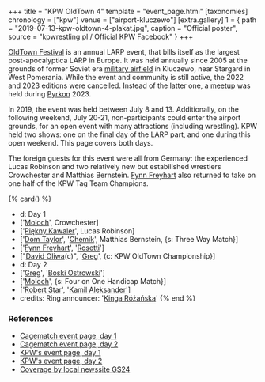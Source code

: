 +++
title = "KPW OldTown 4"
template = "event_page.html"
[taxonomies]
chronology = ["kpw"]
venue = ["airport-kluczewo"]
[extra.gallery]
1 = { path = "2019-07-13-kpw-oldtown-4-plakat.jpg", caption = "Official poster", source = "kpwrestling.pl / Official KPW Facebook" }
+++

[OldTown Festival][oldtown] is an annual LARP event, that bills itself as the largest post-apocalyptica LARP in Europe. It was held annually since 2005 at the grounds of former Soviet era [military airfield][airfield-wiki] in Kluczewo, near Stargard in West Pomerania. While the event and community is still active, the 2022 and 2023 editions were cancelled. Instead of the latter one, a [meetup][oldtown-meetup] was held during [Pyrkon][pyrkon] 2023.

In 2019, the event was held between July 8 and 13. Additionally, on the following weekend, July 20-21, non-participants could enter the airport grounds, for an open event with many attractions (including wrestling). KPW held two shows: one on the final day of the LARP part, and one during this open weekend. This page covers both days.

The foreign guests for this event were all from Germany: the experienced Lucas Robinson and two relatively new but estabilished wrestlers Crowchester and Matthias Bernstein. [Fynn Freyhart](@/w/fynn-freyhart.md) also returned to take on one half of the KPW Tag Team Champions.

{% card() %}
- d: Day 1
- ['[Moloch](@/w/moloch.md)', Crowchester]
- ['[Piękny Kawaler](@/w/piekny-kawaler.md)', Lucas Robinson]
- ['[Dom Taylor](@/w/dom-taylor.md)', '[Chemik](@/w/chemik.md)', Matthias Bernstein,
  {s: Three Way Match}]
- ['[Fynn Freyhart](@/w/fynn-freyhart.md)', '[Rosetti](@/w/rosetti.md)']
- ["[David Oliwa](@/w/david-oliwa.md)(c)", '[Greg](@/w/greg.md)', {c: KPW OldTown
      Championship}]
- d: Day 2
- ['[Greg](@/w/greg.md)', '[Boski Ostrowski](@/w/ostrowski.md)']
- ['[Moloch](@/w/moloch.md)', {s: Four on One Handicap Match}]
- ['[Robert Star](@/w/robert-star.md)', '[Kamil Aleksander](@/w/kamil-aleksander.md)']
- credits:
    Ring announcer: '[Kinga Różańska](@/w/kinga-miotke.md)'
{% end %}

### References

* [Cagematch event page, day 1](https://www.cagematch.net/?id=1&nr=319861)
* [Cagematch event page, day 2](https://www.cagematch.net/?id=1&nr=319862)
* [KPW's event page, day 1](https://kpwrestling.pl/events/kpw-oldtown-4/)
* [KPW's event page, day 2](https://kpwrestling.pl/events/OldTown-Weekend/)
* [Coverage by local newssite GS24](https://gs24.pl/stargard-na-bylym-lotnisku-w-kluczewie-rozpoczal-sie-oldtown-festival-2019-zdjecia/ar/c13-14259589)

[oldtown]: https://oldtownfestival.net/
[airfield-wiki]: https://en.wikipedia.org/wiki/Kluczewo_Airfield
[cancel-2022-facebook]: https://www.facebook.com/OldTownPL/posts/7628871287138919
[oldtown-meetup]: https://www.facebook.com/events/563804182505079/
[pyrkon]: https://pyrkon.pl/
